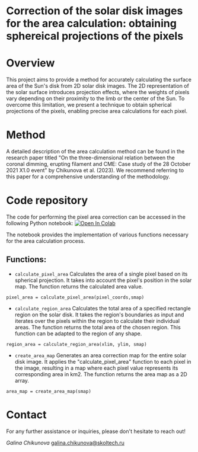 # Correction of the solar disk images for the area calculation: obtaining sphereical projections of the pixels

# Overview

This project aims to provide a method for accurately calculating the surface area of the Sun's disk from 2D solar disk images. The 2D representation of the solar surface introduces projection effects, where the weights of pixels vary depending on their proximity to the limb or the center of the Sun. To overcome this limitation, we present a technique to obtain spherical projections of the pixels, enabling precise area calculations for each pixel.

# Method

A detailed description of the area calculation method can be found in the research paper titled "On the three-dimensional relation between the coronal dimming,
erupting filament and CME: Case study of the 28 October 2021 X1.0 event" by Chikunova et al. (2023). We recommend referring to this paper for a comprehensive understanding of the methodology.

# Code repository
The code for performing the pixel area correction can be accessed in the following Python notebook:
 [![Open In Colab](https://colab.research.google.com/assets/colab-badge.svg)](https://colab.research.google.com/github/Chigaga/area_calculation/blob/main/area_calculation.ipynb)
 
The notebook provides the implementation of various functions necessary for the area calculation process.

## Functions:
- `calculate_pixel_area`
Calculates the area of a single pixel based on its spherical projection. It takes into account the pixel's position in the solar map.  The function returns the calculated area value.
```
pixel_area = calculate_pixel_area(pixel_coords,smap)
```
- `calculate_region_area`
Calculates the total area of a specified rectangle region on the solar disk. It takes the region's boundaries as input and iterates over the pixels within the region to calculate their individual areas. The function returns the total area of the chosen region. This function can be adapted to the region of any shape.
```
region_area = calculate_region_area(xlim, ylim, smap)
```
- `create_area_map`
Generates an area correction map for the entire solar disk image. It applies the "calculate_pixel_area" function to each pixel in the image, resulting in a map where each pixel value represents its corresponding area in km2. The function returns the area map as a 2D array.
```
area_map = create_area_map(smap)
```


# Contact
For any further assistance or inquiries, please don't hesitate to reach out!

*Galina Chikunova*
galina.chikunova@skoltech.ru
